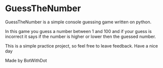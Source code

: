 # GuessTheNumber
GuessTheNumber is a simple console guessing game written on python.

In this game you guess a number between 1 and 100 and if your guess is incorrect it says if the number is higher or lower then the guessed number.

This is a simple practice project, so feel free to leave feedback.
Have a nice day

Made by BotWithDot
